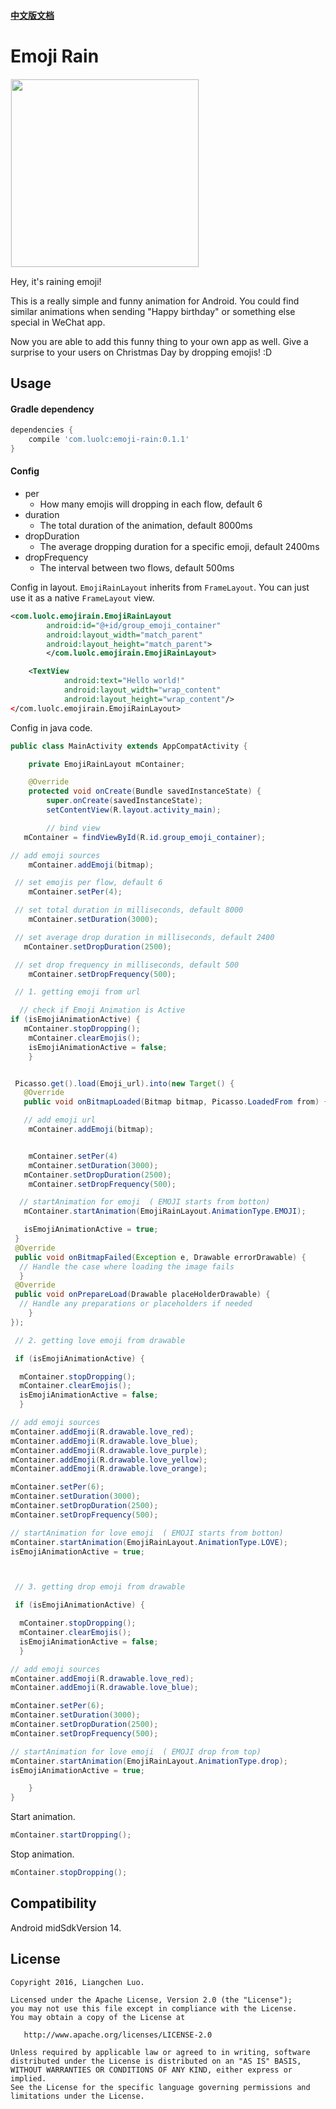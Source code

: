 #### [中文版文档](https://github.com/Luolc/EmojiRain/blob/master/README-cn.md)

# Emoji Rain

<img src='https://raw.githubusercontent.com/Luolc/EmojiRain/master/others/dropping-demo.gif' width="300px" style='border: #f1f1f1 solid 1px'/>

Hey, it's raining emoji!

This is a really simple and funny animation for Android. You could find similar animations when sending "Happy birthday" or something else special in WeChat app.

Now you are able to add this funny thing to your own app as well. Give a surprise to your users on Christmas Day by dropping emojis! :D

## Usage

#### Gradle dependency

```gradle
dependencies {
    compile 'com.luolc:emoji-rain:0.1.1'
}
```

#### Config

- per
    - How many emojis will dropping in each flow, default 6
- duration
    - The total duration of the animation, default 8000ms
- dropDuration
    - The average dropping duration for a specific emoji, default 2400ms
- dropFrequency
    - The interval between two flows, default 500ms

Config in layout. `EmojiRainLayout` inherits from `FrameLayout`. You can just use it as a native `FrameLayout` view.

```xml
<com.luolc.emojirain.EmojiRainLayout
        android:id="@+id/group_emoji_container"
        android:layout_width="match_parent"
        android:layout_height="match_parent">
        </com.luolc.emojirain.EmojiRainLayout>

    <TextView
            android:text="Hello world!"
            android:layout_width="wrap_content"
            android:layout_height="wrap_content"/>
</com.luolc.emojirain.EmojiRainLayout>
```

Config in java code.

```java
public class MainActivity extends AppCompatActivity {

    private EmojiRainLayout mContainer;

    @Override
    protected void onCreate(Bundle savedInstanceState) {
        super.onCreate(savedInstanceState);
        setContentView(R.layout.activity_main);

        // bind view
   mContainer = findViewById(R.id.group_emoji_container);

// add emoji sources
    mContainer.addEmoji(bitmap);

 // set emojis per flow, default 6
    mContainer.setPer(4);

 // set total duration in milliseconds, default 8000
    mContainer.setDuration(3000);

 // set average drop duration in milliseconds, default 2400
   mContainer.setDropDuration(2500);

 // set drop frequency in milliseconds, default 500
    mContainer.setDropFrequency(500);

 // 1. getting emoji from url

  // check if Emoji Animation is Active
if (isEmojiAnimationActive) {
   mContainer.stopDropping();
    mContainer.clearEmojis();
    isEmojiAnimationActive = false;
    }


 Picasso.get().load(Emoji_url).into(new Target() {
   @Override
   public void onBitmapLoaded(Bitmap bitmap, Picasso.LoadedFrom from) {

   // add emoji url
    mContainer.addEmoji(bitmap);


    mContainer.setPer(4)
    mContainer.setDuration(3000);
   mContainer.setDropDuration(2500);
    mContainer.setDropFrequency(500);

  // startAnimation for emoji  ( EMOJI starts from botton)
   mContainer.startAnimation(EmojiRainLayout.AnimationType.EMOJI);

   isEmojiAnimationActive = true;
 }
 @Override
 public void onBitmapFailed(Exception e, Drawable errorDrawable) {
  // Handle the case where loading the image fails
  }
 @Override
 public void onPrepareLoad(Drawable placeHolderDrawable) {
  // Handle any preparations or placeholders if needed
    }
});

 // 2. getting love emoji from drawable

 if (isEmojiAnimationActive) {

  mContainer.stopDropping();
  mContainer.clearEmojis();
  isEmojiAnimationActive = false;
  }

// add emoji sources
mContainer.addEmoji(R.drawable.love_red);
mContainer.addEmoji(R.drawable.love_blue);
mContainer.addEmoji(R.drawable.love_purple);
mContainer.addEmoji(R.drawable.love_yellow);
mContainer.addEmoji(R.drawable.love_orange);

mContainer.setPer(6);
mContainer.setDuration(3000);
mContainer.setDropDuration(2500);
mContainer.setDropFrequency(500);

// startAnimation for love emoji  ( EMOJI starts from botton)
mContainer.startAnimation(EmojiRainLayout.AnimationType.LOVE);
isEmojiAnimationActive = true;



 // 3. getting drop emoji from drawable

 if (isEmojiAnimationActive) {

  mContainer.stopDropping();
  mContainer.clearEmojis();
  isEmojiAnimationActive = false;
  }

// add emoji sources
mContainer.addEmoji(R.drawable.love_red);
mContainer.addEmoji(R.drawable.love_blue);

mContainer.setPer(6);
mContainer.setDuration(3000);
mContainer.setDropDuration(2500);
mContainer.setDropFrequency(500);

// startAnimation for love emoji  ( EMOJI drop from top)
mContainer.startAnimation(EmojiRainLayout.AnimationType.drop);
isEmojiAnimationActive = true;

    }
}
```

Start animation.
```java
mContainer.startDropping();
```

Stop animation.
```java
mContainer.stopDropping();
```

## Compatibility

Android midSdkVersion 14.

## License

    Copyright 2016, Liangchen Luo.

    Licensed under the Apache License, Version 2.0 (the "License");
    you may not use this file except in compliance with the License.
    You may obtain a copy of the License at

       http://www.apache.org/licenses/LICENSE-2.0

    Unless required by applicable law or agreed to in writing, software
    distributed under the License is distributed on an "AS IS" BASIS,
    WITHOUT WARRANTIES OR CONDITIONS OF ANY KIND, either express or implied.
    See the License for the specific language governing permissions and
    limitations under the License.
